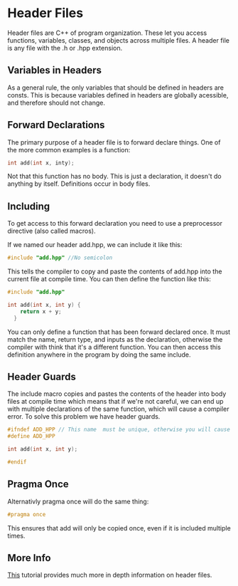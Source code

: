 # Header Files
Header files are C++ of program organization. These let you access functions, variables, classes, and objects across multiple files. A header file is any file with the .h or .hpp extension.

## Variables in Headers
As a general rule, the only variables that should be defined in headers are consts. This is because variables defined in headers are globally acessible, and therefore should not change.

## Forward Declarations
The primary purpose of a header file is to forward declare things. One of the more common examples is a function:
```cpp
int add(int x, inty);
```
Not that this function has no body. This is just a declaration, it doesn't do anything by itself. Definitions occur in body files.

## Including
To get access to this forward declaration you need to use a preprocessor directive (also called macros).

If we named our header add.hpp, we can include it like this:
```cpp
#include "add.hpp" //No semicolon
```
This tells the compiler to copy and paste the contents of add.hpp into the current file at compile time. You can then define the function like this:

```cpp
#include "add.hpp" 

int add(int x, int y) {
    return x + y;
  }
```
You can only define a function that has been forward declared once. It must match the name, return type, and inputs as the declaration, otherwise the compiler with think that it's a different function. You can then access this definition anywhere in the program by doing the same include.



## Header Guards
The include macro copies and pastes the contents of the header into body files at compile time which means that if we're not careful, we can end up with multiple declarations of the same function, which will cause a compiler error. To solve this problem we have header guards.

```cpp
#ifndef ADD_HPP // This name  must be unique, otherwise you will cause other headers to be ignored
#define ADD_HPP

int add(int x, int y);

#endif
```

## Pragma Once

Alternativly pragma once will do the same thing:
```cpp
#pragma once
```

This ensures that add will only be copied once, even if it is included multiple times.


## More Info
[This](https://www.learncpp.com/cpp-tutorial/header-files/) tutorial provides much more in depth information on header files.
